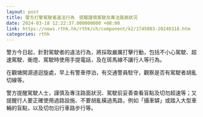 ```yaml
---
layout: post
title: 警方打擊駕駛者違法行為　提醒謹慎駕駛及專注路面狀況
date: 2024-03-18 12:22:37.000000000 +08:00
link: https://news.rthk.hk/rthk/ch/component/k2/1745083-20240318.htm
categories: rthk
---
```


警方今日起，針對駕駛者的違法行為，將採取嚴厲打擊行動，包括不小心駕駛、超速駕駛、衝燈、駕駛時使用手提電話，及在斑馬線不讓行人等行為。

在觀塘開源道迴旋處，早上有警車停泊，有交通警員駐守，觀察是否有駕駛者胡亂切線等。

警方提醒駕駛人士，謹慎及專注路面狀況、駕駛前妥善查看盲點及切勿超速等；又提醒行人要正確使用過路設施、不要胡亂橫過馬路，例如「攝車罅」或踏入大型車輛的盲點，以及切勿沿行車路步行等。
